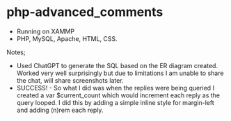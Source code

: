 # php-advanced_comments

- Running on XAMMP
- PHP, MySQL, Apache, HTML, CSS.

Notes;

- Used ChatGPT to generate the SQL based on the ER diagram created. Worked very well surprisingly but due to limitations I am unable to share the chat, will share screenshots later.
- SUCCESS! - So what I did was when the replies were being queried I created a var $current_count which would increment each reply as the query looped. I did this by adding a simple inline style for margin-left and adding (n)rem each reply.